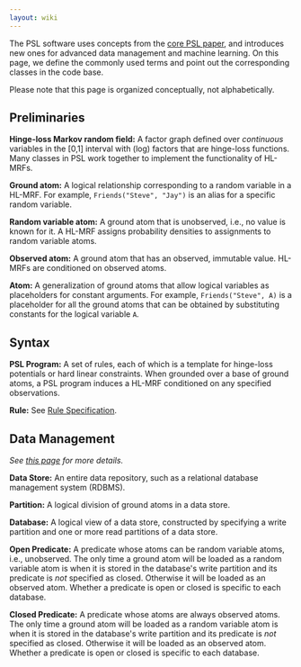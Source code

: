 ```yaml
---
layout: wiki
---
```


The PSL software uses concepts from the [core PSL paper](https://linqs.soe.ucsc.edu/node/242),
and introduces new ones for advanced data management and machine learning.
On this page, we define the commonly used terms and point out the corresponding classes in the code base.

Please note that this page is organized conceptually, not alphabetically.

## Preliminaries

**Hinge-loss Markov random field:**
A factor graph defined over _continuous_ variables in the [0,1] interval with (log) factors that are hinge-loss functions.
Many classes in PSL work together to implement the functionality of HL-MRFs.

**Ground atom:**
A logical relationship corresponding to a random variable in a HL-MRF.
For example, `Friends("Steve", "Jay")` is an alias for a specific random variable.

**Random variable atom:**
A ground atom that is unobserved, i.e., no value is known for it.
A HL-MRF assigns probability densities to assignments to random variable atoms.

**Observed atom:**
A ground atom that has an observed, immutable value.
HL-MRFs are conditioned on observed atoms.

**Atom:**
A generalization of ground atoms that allow logical variables as placeholders for constant arguments.
For example, `Friends("Steve", A)` is a placeholder for all the ground atoms that can be obtained by substituting constants for the logical variable `A`.

## Syntax

**PSL Program:**
A set of rules, each of which is a template for hinge-loss potentials or hard linear constraints.
When grounded over a base of ground atoms, a PSL program induces a HL-MRF conditioned on any specified observations.

**Rule:**
See [Rule Specification](Rule-Specification.md).

## Data Management
*See [this page](Data-Storage-in-PSL.md) for more details.*

**Data Store:**
An entire data repository, such as a relational database management system (RDBMS).

**Partition:**
A logical division of ground atoms in a data store.

**Database:**
A logical view of a data store, constructed by specifying a write partition and one or more read partitions of a data store.

**Open Predicate:**
A predicate whose atoms can be random variable atoms, i.e., unobserved.
The only time a ground atom will be loaded as a random variable atom is when it is stored in the database's write partition and its predicate is _not_ specified as closed.
Otherwise it will be loaded as an observed atom.
Whether a predicate is open or closed is specific to each database.

**Closed Predicate:**
A predicate whose atoms are always observed atoms.
The only time a ground atom will be loaded as a random variable atom is when it is stored in the database's write partition and its predicate is _not_ specified as closed.
Otherwise it will be loaded as an observed atom.
Whether a predicate is open or closed is specific to each database.